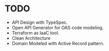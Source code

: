 # TODO

* API Design with TypeSpec.
* Open API Generator for OAS code modeling.
* Terraform as IaaC tool.
* Clean Architecture
* Domain Modeled with Active Record pattern.